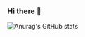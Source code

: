 ### Hi there 👋

![Anurag's GitHub stats](https://github-readme-stats.vercel.app/api?username=squaretus&show_icons=true&theme=material-palenight)
